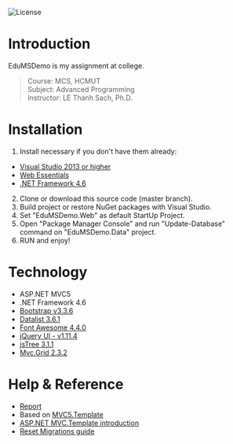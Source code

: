 ![License](https://img.shields.io/badge/license-MIT-green.svg?style=plastic)

# Introduction
EduMSDemo is my assignment at college.
> Course: MCS, HCMUT <br />
> Subject: Advanced Programming<br />
> Instructor: LE Thanh Sach, Ph.D.

# Installation
1. Install necessary if you don't have them already:
  - [Visual Studio 2013 or higher](https://www.visualstudio.com/en-us/downloads/download-visual-studio-vs.aspx)
  - [Web Essentials](http://vswebessentials.com/download)
  - [.NET Framework 4.6](http://getdotnet.azurewebsites.net/target-dotnet-platforms.html)
2. Clone or download this source code (master branch).
3. Build project or restore NuGet packages with Visual Studio.
4. Set "EduMSDemo.Web" as default StartUp Project.
5. Open "Package Manager Console" and run "Update-Database" command on "EduMSDemo.Data" project.
6. RUN and enjoy!

# Technology
- ASP.NET MVC5
- .NET Framework 4.6
- [Bootstrap v3.3.6](http://getbootstrap.com/)
- [Datalist 3.6.1](https://github.com/NonFactors/MVC5.Datalist)
- [Font Awesome 4.4.0](http://fontawesome.io)
- [jQuery UI - v1.11.4](http://jqueryui.com)
- [jsTree 3.1.1](http://jstree.com/)
- [Mvc.Grid 2.3.2](https://github.com/NonFactors/MVC5.Grid)

# Help & Reference
- [Report](https://github.com/bs135/EduMSDemo/blob/master/report/AP_report.pdf)
- Based on [MVC5.Template](https://github.com/NonFactors/MVC5.Template)
- [ASP.NET MVC.Template introduction](http://www.codeproject.com/Articles/820836/ASP-NET-MVC-Template-introduction)
- [Reset Migrations guide](https://github.com/bs135/EduMSDemo/blob/master/src/EduMSDemo.Data/Migrations/cmd.txt)
